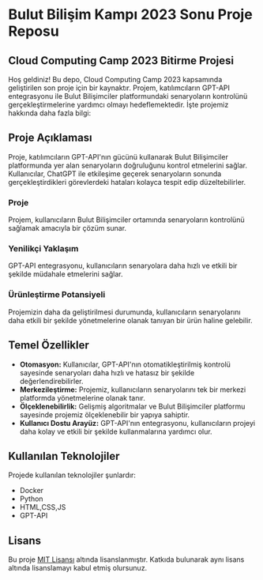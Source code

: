 # Bulut Bilişim Kampı 2023 Sonu Proje Reposu

## Cloud Computing Camp 2023 Bitirme Projesi

Hoş geldiniz! Bu depo, Cloud Computing Camp 2023 kapsamında geliştirilen son proje için bir kaynaktır. Projem, katılımcıların GPT-API entegrasyonu ile Bulut Bilişimciler platformundaki senaryoların kontrolünü gerçekleştirmelerine yardımcı olmayı hedeflemektedir. İşte projemiz hakkında daha fazla bilgi:

## Proje Açıklaması

Proje, katılımcıların GPT-API'nın gücünü kullanarak Bulut Bilişimciler platformunda yer alan senaryoların doğruluğunu kontrol etmelerini sağlar. Kullanıcılar, ChatGPT ile etkileşime geçerek senaryoların sonunda gerçekleştirdikleri görevlerdeki hataları kolayca tespit edip düzeltebilirler.


### Proje

Projem, kullanıcıların Bulut Bilişimciler ortamında senaryoların kontrolünü sağlamak amacıyla bir çözüm sunar.

### Yenilikçi Yaklaşım

GPT-API entegrasyonu, kullanıcıların senaryolara daha hızlı ve etkili bir şekilde müdahale etmelerini sağlar.

### Ürünleştirme Potansiyeli

Projemizin daha da geliştirilmesi durumunda, kullanıcıların senaryolarını daha etkili bir şekilde yönetmelerine olanak tanıyan bir ürün haline gelebilir.

## Temel Özellikler

- **Otomasyon:** Kullanıcılar, GPT-API'nın otomatikleştirilmiş kontrolü sayesinde senaryoları daha hızlı ve hatasız bir şekilde değerlendirebilirler.
- **Merkezileştirme:** Projemiz, kullanıcıların senaryolarını tek bir merkezi platformda yönetmelerine olanak tanır.
- **Ölçeklenebilirlik:** Gelişmiş algoritmalar ve Bulut Bilişimciler platformu sayesinde projemiz ölçeklenebilir bir yapıya sahiptir.
- **Kullanıcı Dostu Arayüz:** GPT-API'nın entegrasyonu, kullanıcıların projeyi daha kolay ve etkili bir şekilde kullanmalarına yardımcı olur.

## Kullanılan Teknolojiler

Projede kullanılan teknolojiler şunlardır:

- Docker
- Python
- HTML,CSS,JS
- GPT-API

## Lisans

Bu proje [MIT Lisansı](#) altında lisanslanmıştır. Katkıda bulunarak aynı lisans altında lisanslamayı kabul etmiş olursunuz.
